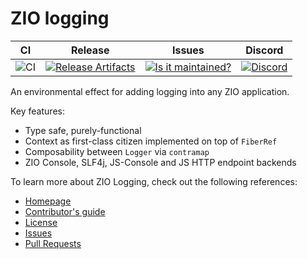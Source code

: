 # ZIO logging

| CI                                       | Release                                                               |  Issues                                                     | Discord                                   |
|------------------------------------------|-----------------------------------------------------------------------|--------------------------------------------------------------|-------------------------------------------|
| ![CI][badge-CI] | [![Release Artifacts][badge-sonatype-releases]][link-sonatype-releases] | [![Is it maintained?][badge-maintenance]][link-maintenance] | [![Discord][badge-discord]][link-discord] |


An environmental effect for adding logging into any ZIO application.

Key features:
- Type safe, purely-functional
- Context as first-class citizen implemented on top of `FiberRef`
- Composability between `Logger` via `contramap`
- ZIO Console, SLF4j, JS-Console and JS HTTP endpoint backends


To learn more about ZIO Logging, check out the following references:

- [Homepage](https://zio.github.io/zio-logging/)
- [Contributor's guide](./.github/CONTRIBUTING.md)
- [License](LICENSE)
- [Issues](https://github.com/zio/zio-logging/issues)
- [Pull Requests](https://github.com/zio/zio-logging/pulls)

[badge-sonatype-releases]: https://img.shields.io/nexus/r/https/oss.sonatype.org/dev.zio/zio-logging_2.12.svg "Sonatype Releases"
[badge-CI]: https://github.com/zio/zio-logging/workflows/CI/badge.svg
[badge-discord]: https://img.shields.io/discord/629491597070827530?logo=discord
[badge-maintenance]: http://isitmaintained.com/badge/resolution/zio/zio-logging.svg
[link-sonatype-releases]: https://oss.sonatype.org/content/repositories/releases/dev/zio/zio-logging_2.12/ "Sonatype Releases"
[link-circle]: https://circleci.com/gh/zio/zio-logging/tree/master
[link-discord]: https://discord.gg/2ccFBr4
[link-maintenance]: http://isitmaintained.com/project/zio/zio-logging
[link-zio]: https://zio.dev

